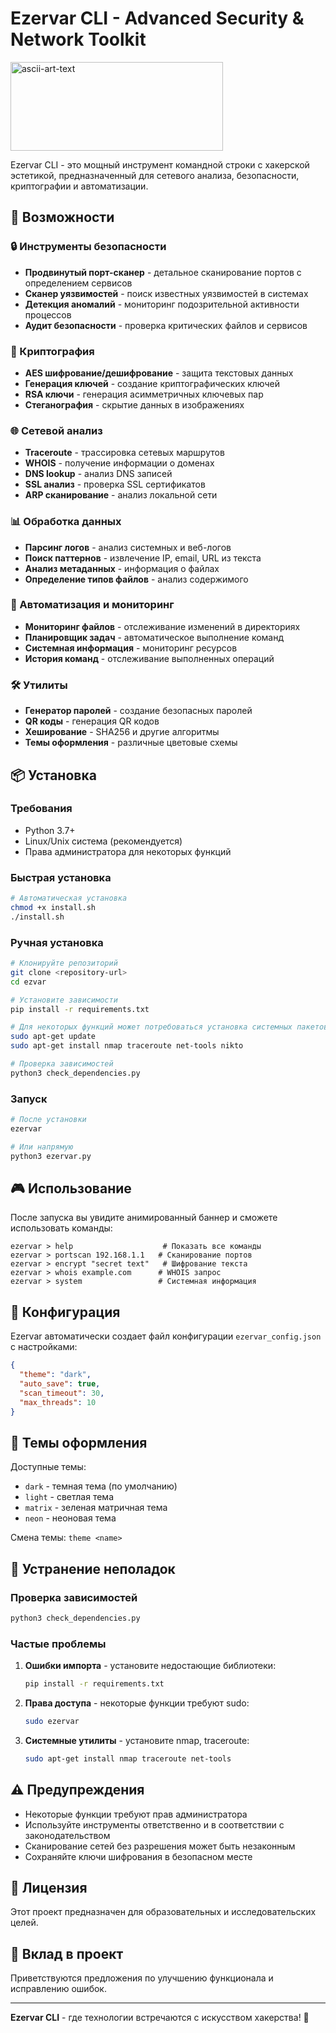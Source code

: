 # Ezervar CLI - Advanced Security & Network Toolkit
<img width="340" height="142" alt="ascii-art-text" src="https://github.com/user-attachments/assets/7c6a7409-dabd-4301-a66a-eb890a1141d2" />
                                       
Ezervar CLI - это мощный инструмент командной строки с хакерской эстетикой, предназначенный для сетевого анализа, безопасности, криптографии и автоматизации.

## 🚀 Возможности

### 🔒 Инструменты безопасности
- **Продвинутый порт-сканер** - детальное сканирование портов с определением сервисов
- **Сканер уязвимостей** - поиск известных уязвимостей в системах
- **Детекция аномалий** - мониторинг подозрительной активности процессов
- **Аудит безопасности** - проверка критических файлов и сервисов

### 🔐 Криптография
- **AES шифрование/дешифрование** - защита текстовых данных
- **Генерация ключей** - создание криптографических ключей
- **RSA ключи** - генерация асимметричных ключевых пар
- **Стеганография** - скрытие данных в изображениях

### 🌐 Сетевой анализ
- **Traceroute** - трассировка сетевых маршрутов
- **WHOIS** - получение информации о доменах
- **DNS lookup** - анализ DNS записей
- **SSL анализ** - проверка SSL сертификатов
- **ARP сканирование** - анализ локальной сети

### 📊 Обработка данных
- **Парсинг логов** - анализ системных и веб-логов
- **Поиск паттернов** - извлечение IP, email, URL из текста
- **Анализ метаданных** - информация о файлах
- **Определение типов файлов** - анализ содержимого

### 🤖 Автоматизация и мониторинг
- **Мониторинг файлов** - отслеживание изменений в директориях
- **Планировщик задач** - автоматическое выполнение команд
- **Системная информация** - мониторинг ресурсов
- **История команд** - отслеживание выполненных операций

### 🛠 Утилиты
- **Генератор паролей** - создание безопасных паролей
- **QR коды** - генерация QR кодов
- **Хеширование** - SHA256 и другие алгоритмы
- **Темы оформления** - различные цветовые схемы

## 📦 Установка

### Требования
- Python 3.7+
- Linux/Unix система (рекомендуется)
- Права администратора для некоторых функций

### Быстрая установка

```bash
# Автоматическая установка
chmod +x install.sh
./install.sh
```

### Ручная установка

```bash
# Клонируйте репозиторий
git clone <repository-url>
cd ezvar

# Установите зависимости
pip install -r requirements.txt

# Для некоторых функций может потребоваться установка системных пакетов
sudo apt-get update
sudo apt-get install nmap traceroute net-tools nikto

# Проверка зависимостей
python3 check_dependencies.py
```

### Запуск

```bash
# После установки
ezervar

# Или напрямую
python3 ezervar.py
```

## 🎮 Использование

После запуска вы увидите анимированный баннер и сможете использовать команды:

```
ezervar > help                    # Показать все команды
ezervar > portscan 192.168.1.1   # Сканирование портов
ezervar > encrypt "secret text"   # Шифрование текста
ezervar > whois example.com      # WHOIS запрос
ezervar > system                 # Системная информация
```

## 🔧 Конфигурация

Ezervar автоматически создает файл конфигурации `ezervar_config.json` с настройками:

```json
{
  "theme": "dark",
  "auto_save": true,
  "scan_timeout": 30,
  "max_threads": 10
}
```

## 🎨 Темы оформления

Доступные темы:
- `dark` - темная тема (по умолчанию)
- `light` - светлая тема
- `matrix` - зеленая матричная тема
- `neon` - неоновая тема

Смена темы: `theme <name>`

## 🔧 Устранение неполадок

### Проверка зависимостей
```bash
python3 check_dependencies.py
```

### Частые проблемы

1. **Ошибки импорта** - установите недостающие библиотеки:
   ```bash
   pip install -r requirements.txt
   ```

2. **Права доступа** - некоторые функции требуют sudo:
   ```bash
   sudo ezervar
   ```

3. **Системные утилиты** - установите nmap, traceroute:
   ```bash
   sudo apt-get install nmap traceroute net-tools
   ```

## ⚠️ Предупреждения

- Некоторые функции требуют прав администратора
- Используйте инструменты ответственно и в соответствии с законодательством
- Сканирование сетей без разрешения может быть незаконным
- Сохраняйте ключи шифрования в безопасном месте

## 📝 Лицензия

Этот проект предназначен для образовательных и исследовательских целей.

## 🤝 Вклад в проект

Приветствуются предложения по улучшению функционала и исправлению ошибок.

---

**Ezervar CLI** - где технологии встречаются с искусством хакерства! 🚀
